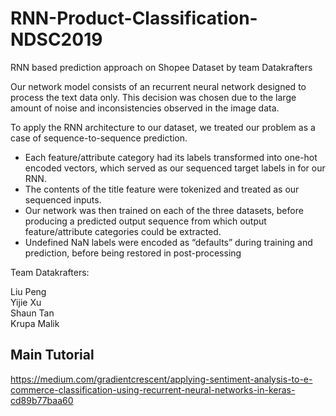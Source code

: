 # RNN-Product-Classification-NDSC2019
RNN based prediction approach on Shopee Dataset by team Datakrafters


Our network model consists of an recurrent neural network designed to process the text data only. This decision was chosen due to the large amount of noise and inconsistencies observed in the image data.

To apply the RNN architecture to our dataset, we treated our problem as a case of sequence-to-sequence prediction. 
* Each feature/attribute category had its labels transformed into one-hot encoded vectors, which served as our sequenced target labels in for our RNN. 
* The contents of the title feature were tokenized and treated as our sequenced inputs. 
* Our network was then trained on each of the three datasets, before producing a predicted output sequence from which output feature/attribute categories could be extracted. 
* Undefined NaN labels were encoded as “defaults” during training and prediction, before being restored in post-processing

Team Datakrafters:

Liu Peng<br/>
Yijie Xu<br/>
Shaun Tan<br/>
Krupa Malik<br/>

## Main Tutorial

https://medium.com/gradientcrescent/applying-sentiment-analysis-to-e-commerce-classification-using-recurrent-neural-networks-in-keras-cd89b77baa60
